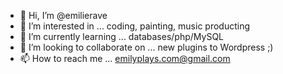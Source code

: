 - 👋 Hi, I’m @emilierave
- 👀 I’m interested in ... coding, painting, music producting
- 🌱 I’m currently learning ... databases/php/MySQL 
- 💞️ I’m looking to collaborate on ... new plugins to Wordpress ;)
- 📫 How to reach me ... emilyplays.com@gmail.com

<!---
emilierave/emilierave is a ✨ special ✨ repository because its `README.md` (this file) appears on your GitHub profile.
You can click the Preview link to take a look at your changes.
--->
